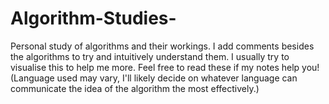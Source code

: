 # Algorithm-Studies-
Personal study of algorithms and their workings.
I add comments besides the algorithms to try and intuitively understand them. I usually try to visualise this to help me more.
Feel free to read these if my notes help you!
(Language used may vary, I'll likely decide on whatever language can communicate the idea of the algorithm the most effectively.)
